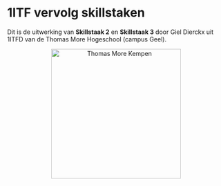 # 1ITF vervolg skillstaken 
Dit is de uitwerking van **Skillstaak 2** en **Skillstaak 3** door Giel Dierckx uit 1ITFD van de Thomas More Hogeschool (campus Geel).

<p align="center">
    <img src="https://www.thomasmore.be/themes/wundertheme/logo.svg" alt="Thomas More Kempen" width="300" />
</p>

